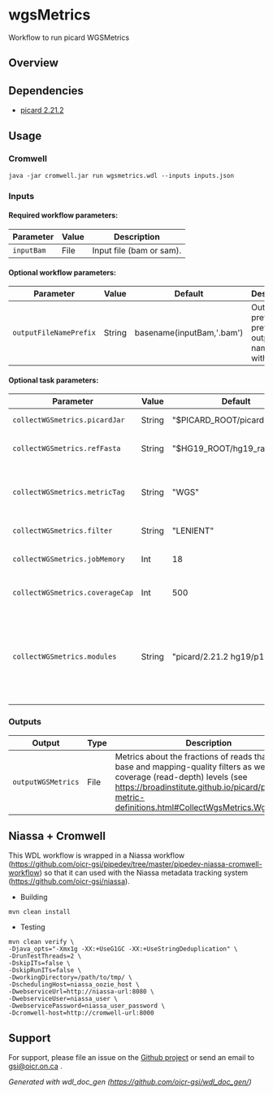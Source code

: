 # wgsMetrics

Workflow to run picard WGSMetrics

## Overview

## Dependencies

* [picard 2.21.2](https://broadinstitute.github.io/picard/)


## Usage

### Cromwell
```
java -jar cromwell.jar run wgsmetrics.wdl --inputs inputs.json
```

### Inputs

#### Required workflow parameters:
Parameter|Value|Description
---|---|---
`inputBam`|File|Input file (bam or sam).


#### Optional workflow parameters:
Parameter|Value|Default|Description
---|---|---|---
`outputFileNamePrefix`|String|basename(inputBam,'.bam')|Output prefix to prefix output file names with.


#### Optional task parameters:
Parameter|Value|Default|Description
---|---|---|---
`collectWGSmetrics.picardJar`|String|"$PICARD_ROOT/picard.jar"|Picard jar file to use
`collectWGSmetrics.refFasta`|String|"$HG19_ROOT/hg19_random.fa"|Path to the reference fasta
`collectWGSmetrics.metricTag`|String|"WGS"|metric tag is used as a file extension for output
`collectWGSmetrics.filter`|String|"LENIENT"|Picard filter to use
`collectWGSmetrics.jobMemory`|Int|18|memory allocated for Job
`collectWGSmetrics.coverageCap`|Int|500|Coverage cap, picard parameter
`collectWGSmetrics.modules`|String|"picard/2.21.2 hg19/p13"|Environment module names and version to load (space separated) before command execution


### Outputs

Output | Type | Description
---|---|---
`outputWGSMetrics`|File|Metrics about the fractions of reads that pass base and mapping-quality filters as well as coverage (read-depth) levels (see https://broadinstitute.github.io/picard/picard-metric-definitions.html#CollectWgsMetrics.WgsMetrics)


## Niassa + Cromwell

This WDL workflow is wrapped in a Niassa workflow (https://github.com/oicr-gsi/pipedev/tree/master/pipedev-niassa-cromwell-workflow) so that it can used with the Niassa metadata tracking system (https://github.com/oicr-gsi/niassa).

* Building
```
mvn clean install
```

* Testing
```
mvn clean verify \
-Djava_opts="-Xmx1g -XX:+UseG1GC -XX:+UseStringDeduplication" \
-DrunTestThreads=2 \
-DskipITs=false \
-DskipRunITs=false \
-DworkingDirectory=/path/to/tmp/ \
-DschedulingHost=niassa_oozie_host \
-DwebserviceUrl=http://niassa-url:8080 \
-DwebserviceUser=niassa_user \
-DwebservicePassword=niassa_user_password \
-Dcromwell-host=http://cromwell-url:8000
```

## Support

For support, please file an issue on the [Github project](https://github.com/oicr-gsi) or send an email to gsi@oicr.on.ca .

_Generated with wdl_doc_gen (https://github.com/oicr-gsi/wdl_doc_gen/)_
